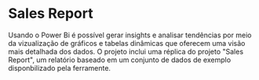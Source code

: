 # Sales Report

Usando o Power Bi é possível gerar insights e analisar tendências por meio da vizualização de gráficos e tabelas dinâmicas que oferecem uma visão mais detalhada dos dados. O projeto inclui uma réplica do projeto "Sales Report", um relatório baseado em um conjunto de dados de exemplo disponbilizado pela ferramente.